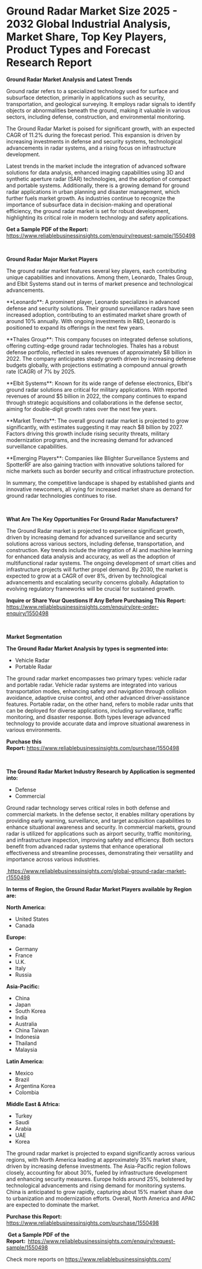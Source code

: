 <p><h1>Ground Radar Market Size 2025 - 2032 Global Industrial Analysis, Market Share, Top Key Players, Product Types and Forecast Research Report</h1></p><p><strong>Ground Radar Market Analysis and Latest Trends</strong></p>
<p><p>Ground radar refers to a specialized technology used for surface and subsurface detection, primarily in applications such as security, transportation, and geological surveying. It employs radar signals to identify objects or abnormalities beneath the ground, making it valuable in various sectors, including defense, construction, and environmental monitoring.</p><p>The Ground Radar Market is poised for significant growth, with an expected CAGR of 11.2% during the forecast period. This expansion is driven by increasing investments in defense and security systems, technological advancements in radar systems, and a rising focus on infrastructure development. </p><p>Latest trends in the market include the integration of advanced software solutions for data analysis, enhanced imaging capabilities using 3D and synthetic aperture radar (SAR) technologies, and the adoption of compact and portable systems. Additionally, there is a growing demand for ground radar applications in urban planning and disaster management, which further fuels market growth. As industries continue to recognize the importance of subsurface data in decision-making and operational efficiency, the ground radar market is set for robust development, highlighting its critical role in modern technology and safety applications.</p></p>
<p><strong>Get a Sample PDF of the Report:&nbsp;</strong> <a href="https://www.reliablebusinessinsights.com/enquiry/request-sample/1550498?utm_campaign=2242&utm_medium=2&utm_source=Github&utm_content=ia&utm_term=08042025&utm_id=ground-radar">https://www.reliablebusinessinsights.com/enquiry/request-sample/1550498</a></p>
<p>&nbsp;</p>
<p><strong>Ground Radar Major Market Players</strong></p>
<p><p>The ground radar market features several key players, each contributing unique capabilities and innovations. Among them, Leonardo, Thales Group, and Elbit Systems stand out in terms of market presence and technological advancements.</p><p>**Leonardo**: A prominent player, Leonardo specializes in advanced defense and security solutions. Their ground surveillance radars have seen increased adoption, contributing to an estimated market share growth of around 10% annually. With ongoing investments in R&D, Leonardo is positioned to expand its offerings in the next few years.</p><p>**Thales Group**: This company focuses on integrated defense solutions, offering cutting-edge ground radar technologies. Thales has a robust defense portfolio, reflected in sales revenues of approximately $8 billion in 2022. The company anticipates steady growth driven by increasing defense budgets globally, with projections estimating a compound annual growth rate (CAGR) of 7% by 2025.</p><p>**Elbit Systems**: Known for its wide range of defense electronics, Elbit's ground radar solutions are critical for military applications. With reported revenues of around $5 billion in 2022, the company continues to expand through strategic acquisitions and collaborations in the defense sector, aiming for double-digit growth rates over the next few years.</p><p>**Market Trends**: The overall ground radar market is projected to grow significantly, with estimates suggesting it may reach $8 billion by 2027. Factors driving this growth include rising security threats, military modernization programs, and the increasing demand for advanced surveillance capabilities.</p><p>**Emerging Players**: Companies like Blighter Surveillance Systems and SpotterRF are also gaining traction with innovative solutions tailored for niche markets such as border security and critical infrastructure protection.</p><p>In summary, the competitive landscape is shaped by established giants and innovative newcomers, all vying for increased market share as demand for ground radar technologies continues to rise.</p></p>
<p>&nbsp;</p>
<p><strong>What Are The Key Opportunities For Ground Radar Manufacturers?</strong></p>
<p><p>The Ground Radar market is projected to experience significant growth, driven by increasing demand for advanced surveillance and security solutions across various sectors, including defense, transportation, and construction. Key trends include the integration of AI and machine learning for enhanced data analysis and accuracy, as well as the adoption of multifunctional radar systems. The ongoing development of smart cities and infrastructure projects will further propel demand. By 2030, the market is expected to grow at a CAGR of over 8%, driven by technological advancements and escalating security concerns globally. Adaptation to evolving regulatory frameworks will be crucial for sustained growth.</p></p>
<p><strong>Inquire or Share Your Questions If Any Before Purchasing This Report:</strong> <a href="https://www.reliablebusinessinsights.com/enquiry/pre-order-enquiry/1550498?utm_campaign=2242&utm_medium=2&utm_source=Github&utm_content=ia&utm_term=08042025&utm_id=ground-radar">https://www.reliablebusinessinsights.com/enquiry/pre-order-enquiry/1550498</a></p>
<p>&nbsp;</p>
<p><strong>Market Segmentation</strong></p>
<p><strong>The Ground Radar Market Analysis by types is segmented into:</strong></p>
<p><ul><li>Vehicle Radar</li><li>Portable Radar</li></ul></p>
<p><p>The ground radar market encompasses two primary types: vehicle radar and portable radar. Vehicle radar systems are integrated into various transportation modes, enhancing safety and navigation through collision avoidance, adaptive cruise control, and other advanced driver-assistance features. Portable radar, on the other hand, refers to mobile radar units that can be deployed for diverse applications, including surveillance, traffic monitoring, and disaster response. Both types leverage advanced technology to provide accurate data and improve situational awareness in various environments.</p></p>
<p><strong>Purchase this Report:&nbsp;</strong><a href="https://www.reliablebusinessinsights.com/purchase/1550498?utm_campaign=2242&utm_medium=2&utm_source=Github&utm_content=ia&utm_term=08042025&utm_id=ground-radar">https://www.reliablebusinessinsights.com/purchase/1550498</a></p>
<p>&nbsp;</p>
<p><strong>The Ground Radar Market Industry Research by Application is segmented into:</strong></p>
<p><ul><li>Defense</li><li>Commercial</li></ul></p>
<p><p>Ground radar technology serves critical roles in both defense and commercial markets. In the defense sector, it enables military operations by providing early warning, surveillance, and target acquisition capabilities to enhance situational awareness and security. In commercial markets, ground radar is utilized for applications such as airport security, traffic monitoring, and infrastructure inspection, improving safety and efficiency. Both sectors benefit from advanced radar systems that enhance operational effectiveness and streamline processes, demonstrating their versatility and importance across various industries.</p></p>
<p><a href="https://www.reliablebusinessinsights.com/global-ground-radar-market-r1550498?utm_campaign=2242&utm_medium=2&utm_source=Github&utm_content=ia&utm_term=08042025&utm_id=ground-radar">&nbsp;https://www.reliablebusinessinsights.com/global-ground-radar-market-r1550498</a></p>
<p><strong>In terms of Region, the Ground Radar Market Players available by Region are:</strong></p>
<p>
    <p> <strong> North America: </strong>
        <ul>
            <li>United States</li>
            <li>Canada</li>
        </ul>
        </p> 
    <p> <strong> Europe: </strong>
        <ul>
            <li>Germany</li>
            <li>France</li>
            <li>U.K.</li>
            <li>Italy</li>
            <li>Russia</li>
        </ul>
        </p> 
    <p> <strong> Asia-Pacific: </strong>
        <ul>
            <li>China</li>
            <li>Japan</li>
            <li>South Korea</li>
            <li>India</li>
            <li>Australia</li>
            <li>China Taiwan</li>
            <li>Indonesia</li>
            <li>Thailand</li>
            <li>Malaysia</li>
        </ul>
        </p> 
    <p> <strong> Latin America: </strong>
        <ul>
            <li>Mexico</li>
            <li>Brazil</li>
            <li>Argentina Korea</li>
            <li>Colombia</li>
        </ul>
        </p> 
    <p> <strong> Middle East & Africa: </strong>
        <ul>
            <li>Turkey</li>
            <li>Saudi</li>
            <li>Arabia</li>
            <li>UAE</li>
            <li>Korea</li>
        </ul>
    </p>
    </p>
<p><p>The ground radar market is projected to expand significantly across various regions, with North America leading at approximately 35% market share, driven by increasing defense investments. The Asia-Pacific region follows closely, accounting for about 30%, fueled by infrastructure development and enhancing security measures. Europe holds around 25%, bolstered by technological advancements and rising demand for monitoring systems. China is anticipated to grow rapidly, capturing about 15% market share due to urbanization and modernization efforts. Overall, North America and APAC are expected to dominate the market.</p></p>
<p><strong>Purchase this Report: </strong><a href="https://www.reliablebusinessinsights.com/purchase/1550498?utm_campaign=2242&utm_medium=2&utm_source=Github&utm_content=ia&utm_term=08042025&utm_id=ground-radar">https://www.reliablebusinessinsights.com/purchase/1550498</a></p>
<p>&nbsp;<strong>Get a Sample PDF of the Report:&nbsp;&nbsp;</strong><a href="https://www.reliablebusinessinsights.com/enquiry/request-sample/1550498?utm_campaign=2242&utm_medium=2&utm_source=Github&utm_content=ia&utm_term=08042025&utm_id=ground-radar">https://www.reliablebusinessinsights.com/enquiry/request-sample/1550498</a></p>
<p><strong></strong></p>
<p>Check more reports on <a href="https://www.reliablebusinessinsights.com/?utm_campaign=2242&utm_medium=2&utm_source=Github&utm_content=ia&utm_term=08042025&utm_id=ground-radar">https://www.reliablebusinessinsights.com/</a></p>